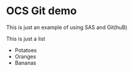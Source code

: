 # OCS Git demo
This is just an example of using SAS and Git(huB)

This is just a list
* Potatoes
* Oranges
* Bananas
